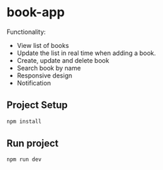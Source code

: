 # book-app
Functionality:
- View list of books
- Update the list in real time when adding a book.
- Create, update and delete book
- Search book by name
- Responsive design
- Notification

## Project Setup

```sh
npm install
```

## Run project

```sh
npm run dev
```
